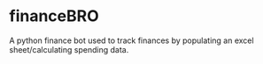 # financeBRO
A python finance bot used to track finances by populating an excel sheet/calculating spending data.
